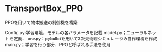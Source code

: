# TransportBox_PP0
PPOを用いて物体搬送の制御機を構築

Config.py:学習環境，モデルの各パラメータを記載
model.py；ニューラルネットを定義．
env.py：pybulletを用いて3次元物理シミュレータの自作環境を作成
main.py；学習を行う部分．PPOと呼ばれる手法を使用
